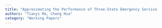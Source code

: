 ```yaml
---
title: "Approximating the Performance of Three-State Emergency Service Systems"
authors: "Tianyi Ma, Cheng Hua"
category: "Working Papers"
---
```

